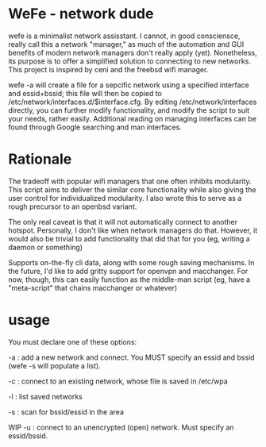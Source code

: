 # WeFe - network dude
wefe is a minimalist network assisstant.  I cannot, in good consciensce, really call this a network "manager," as much of the automation and GUI
benefits of modern network managers don't really apply (yet).  Nonetheless, its purpose is to offer a simplified solution to connecting to new
networks.  This project is inspired by ceni and the freebsd wifi manager.


wefe -a will create a file for a sepcific network using a specified interface and essid+bssid; this file will then be copied to /etc/network/interfaces.d/$interface.cfg. 
By editing /etc/network/interfaces directly, you can further modify functionality, and modify the script to suit your needs, rather easily.  Additional
reading on managing interfaces can be found through Google searching and man interfaces.

# Rationale
The tradeoff with popular wifi managers that one often inhibits
modularity.  This script aims to deliver the similar core functionality
while also giving the user control for individualized modularity.  I also wrote
this to serve as a rough precursor to an openbsd variant.


The only real caveat is that it will not automatically connect to another
hotspot. Personally, I don't like when network managers do that.  However,
it would also be trivial to add functionality that did that for you (eg,
writing a daemon or something)


Supports on-the-fly cli data, along with some rough saving mechanisms.
In the future, I'd like to add gritty support for openvpn and macchanger.
For now, though, this can easily function as the middle-man script (eg, have a "meta-script" that chains macchanger or whatever)
# usage
You must declare one of these options:

-a : add a new network and connect.  You MUST specify an essid and bssid (wefe -s will populate a list).

-c : connect to an existing network, whose file is saved in /etc/wpa

-l : list saved networks

-s : scan for bssid/essid in the area

WIP
-u : connect to an unencrypted (open) network.  Must specify an essid/bssid.
